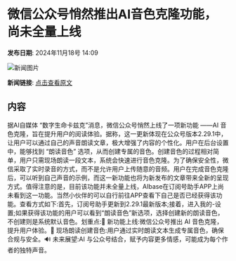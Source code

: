 # ​微信公众号悄然推出AI音色克隆功能，尚未全量上线

**发布日期**: 2024年11月18号 14:09

![新闻图片](https://upload.chinaz.com/2024/1118/6386753567609602515660522.png)

**新闻链接**: [点击查看原文](https://www.aibase.com/zh/news/13298)

## 内容

据AI自媒体 “数字生命卡兹克”消息，微信公众号悄然上线了一项新功能 ——AI 音色克隆，旨在提升用户的阅读体验。据称，这一更新体现在公众号版本2.29.1中，让用户可以通过自己的声音朗读文章，极大增强了内容的个性化。用户在后台设置中，能够找到 “朗读音色” 选项，从而创建专属的音色。创建音色的过程相对简单，用户只需现场朗读一段文本，系统会快速进行音色克隆。为了确保安全性，微信采取了实时录音的方式，而不是允许用户上传随意的音频。用户在完成音色克隆后，可以听到自己声音的示例，而这一新功能也将为新发布的文章带来全新的呈现方式。值得注意的是，目前该功能并未全量上线，AIbase在订阅号助手APP上尚未看到这一功能。当然小伙伴的可以自行前往APP查看下自己是否已经获得该功能。查看方式如下:首先，订阅号助手更新到2.29.1最新版本;接着，进入我的-设置;如果获得该功能的用户可以看到“朗读音色”新选项，选择创建新的朗读音色，不创建则是系统默认音色。划重点:📢 新功能上线:微信公众号推出 AI 音色克隆，提升用户体验。🎤 现场朗读创建音色:用户通过实时朗读文本生成专属音色，确保合规与安全。🔊 未来展望:AI 与公众号结合，赋予内容更多情感，可能成为每个作者的独特声音。
